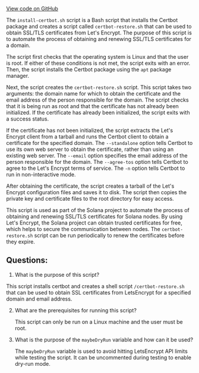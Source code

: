 [View code on GitHub](https://github.com/solana-labs/solana/blob/master/net/scripts/install-certbot.sh)

The `install-certbot.sh` script is a Bash script that installs the Certbot package and creates a script called `certbot-restore.sh` that can be used to obtain SSL/TLS certificates from Let's Encrypt. The purpose of this script is to automate the process of obtaining and renewing SSL/TLS certificates for a domain. 

The script first checks that the operating system is Linux and that the user is root. If either of these conditions is not met, the script exits with an error. Then, the script installs the Certbot package using the `apt` package manager. 

Next, the script creates the `certbot-restore.sh` script. This script takes two arguments: the domain name for which to obtain the certificate and the email address of the person responsible for the domain. The script checks that it is being run as root and that the certificate has not already been initialized. If the certificate has already been initialized, the script exits with a success status. 

If the certificate has not been initialized, the script extracts the Let's Encrypt client from a tarball and runs the Certbot client to obtain a certificate for the specified domain. The `--standalone` option tells Certbot to use its own web server to obtain the certificate, rather than using an existing web server. The `--email` option specifies the email address of the person responsible for the domain. The `--agree-tos` option tells Certbot to agree to the Let's Encrypt terms of service. The `-n` option tells Certbot to run in non-interactive mode. 

After obtaining the certificate, the script creates a tarball of the Let's Encrypt configuration files and saves it to disk. The script then copies the private key and certificate files to the root directory for easy access. 

This script is used as part of the Solana project to automate the process of obtaining and renewing SSL/TLS certificates for Solana nodes. By using Let's Encrypt, the Solana project can obtain trusted certificates for free, which helps to secure the communication between nodes. The `certbot-restore.sh` script can be run periodically to renew the certificates before they expire.
## Questions: 
 1. What is the purpose of this script?
   
   This script installs certbot and creates a shell script `/certbot-restore.sh` that can be used to obtain SSL certificates from LetsEncrypt for a specified domain and email address.

2. What are the prerequisites for running this script?
   
   This script can only be run on a Linux machine and the user must be root.

3. What is the purpose of the `maybeDryRun` variable and how can it be used?
   
   The `maybeDryRun` variable is used to avoid hitting LetsEncrypt API limits while testing the script. It can be uncommented during testing to enable dry-run mode.